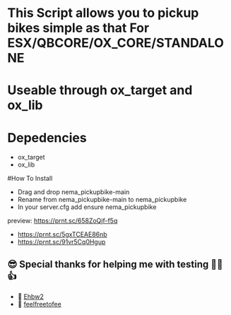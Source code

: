 # This Script allows you to pickup bikes simple as that For ESX/QBCORE/OX_CORE/STANDALONE

# Useable through ox_target and ox_lib

# Depedencies
- ox_target
- ox_lib

#How To Install
- Drag and drop nema_pickupbike-main
- Rename from nema_pickupbike-main to nema_pickupbike
- In your server.cfg add ensure nema_pickupbike

preview: https://prnt.sc/658ZoQjf-f5q
- https://prnt.sc/5gxTCEAE86nb
- https://prnt.sc/91vr5Cq0Hgup
## 😎 Special thanks for helping me with testing 👊😉👍
- 💪 [Ehbw2](https://github.com/Ehbw2)
- 💪 [feelfreetofee](https://github.com/feelfreetofee)